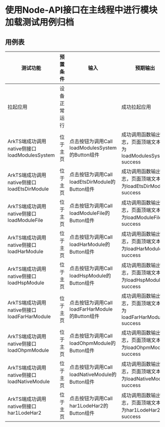 #  使用Node-API接口在主线程中进行模块加载测试用例归档

## 用例表

| 测试功能                                 | 预置条件     | 输入                                            | 预期输出                                                     | 测试结果 |
| ---------------------------------------- | ------------ | ----------------------------------------------- | ------------------------------------------------------------ | -------- |
| 拉起应用                                 | 设备正常运行 |                                                 | 成功拉起应用                                                 | Pass     |
| ArkTS端成功调用native侧接口 loadModulesSystem | 位于主页     | 点击按钮为调用Call loadModulesSystem的Button组件 | 成功调用函数输出日志，页面顶端文本变为loadModulesSystem success | Pass         |
| ArkTS端成功调用native侧接口 loadEtsDirModule | 位于主页     | 点击按钮为调用Call loadEtsDirModule的Button组件 | 成功调用函数输出日志，页面顶端文本变为loadEtsDirModule success | Pass         |
| ArkTS端成功调用native侧接口 loadModuleFile | 位于主页     | 点击按钮为调用Call loadModuleFile的Button组件   | 成功调用函数输出日志，页面顶端文本变为loadModuleFile success | Pass     |
| ArkTS端成功调用native侧接口 loadHarModule | 位于主页     | 点击按钮为调用Call loadHarModule的Button组件    | 成功调用函数输出日志，页面顶端文本变为loadHarModule success | Pass         |
| ArkTS端成功调用native侧接口 loadHspModule | 位于主页     | 点击按钮为调用Call loadHspModule的Button组件    | 成功调用函数输出日志，页面顶端文本变为loadHspModule success | Pass         |
| ArkTS端成功调用native侧接口 loadFarHarModule | 位于主页     | 点击按钮为调用Call loadFarHarModule的Button组件 | 成功调用函数输出日志，页面顶端文本变为loadFarHarModule success | Pass         |
| ArkTS端成功调用native侧接口 loadOhpmModule | 位于主页     | 点击按钮为调用Call loadOhpmModule的Button组件   | 成功调用函数输出日志，页面顶端文本变为loadOhpmModule success | Pass         |
| ArkTS端成功调用native侧接口 loadNativeModule | 位于主页     | 点击按钮为调用Call loadNativeModule的Button组件 | 成功调用函数输出日志，页面顶端文本变为loadNativeModule success | Pass         |
| ArkTS端成功调用native侧接口 har1LodeHar2 | 位于主页     | 点击按钮为调用Call har1LodeHar2的Button组件     | 成功调用函数输出日志，页面顶端文本变为har1LodeHar2 success | Pass         |